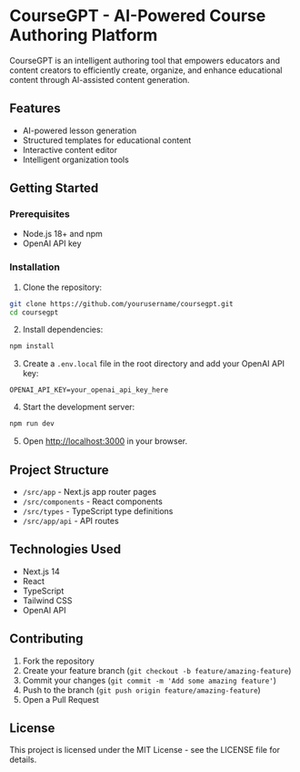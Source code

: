 # CourseGPT - AI-Powered Course Authoring Platform

CourseGPT is an intelligent authoring tool that empowers educators and content creators to efficiently create, organize, and enhance educational content through AI-assisted content generation.

## Features

- AI-powered lesson generation
- Structured templates for educational content
- Interactive content editor
- Intelligent organization tools

## Getting Started

### Prerequisites

- Node.js 18+ and npm
- OpenAI API key

### Installation

1. Clone the repository:

```bash
git clone https://github.com/yourusername/coursegpt.git
cd coursegpt
```

2. Install dependencies:

```bash
npm install
```

3. Create a `.env.local` file in the root directory and add your OpenAI API key:

```
OPENAI_API_KEY=your_openai_api_key_here
```

4. Start the development server:

```bash
npm run dev
```

5. Open [http://localhost:3000](http://localhost:3000) in your browser.

## Project Structure

- `/src/app` - Next.js app router pages
- `/src/components` - React components
- `/src/types` - TypeScript type definitions
- `/src/app/api` - API routes

## Technologies Used

- Next.js 14
- React
- TypeScript
- Tailwind CSS
- OpenAI API

## Contributing

1. Fork the repository
2. Create your feature branch (`git checkout -b feature/amazing-feature`)
3. Commit your changes (`git commit -m 'Add some amazing feature'`)
4. Push to the branch (`git push origin feature/amazing-feature`)
5. Open a Pull Request

## License

This project is licensed under the MIT License - see the LICENSE file for details.
